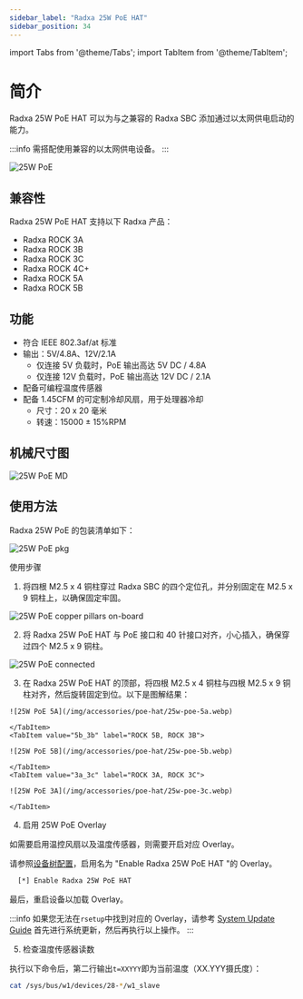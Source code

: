 ```yaml
---
sidebar_label: "Radxa 25W PoE HAT"
sidebar_position: 34
---
```


import Tabs from '@theme/Tabs';
import TabItem from '@theme/TabItem';

# 简介

Radxa 25W PoE HAT 可以为与之兼容的 Radxa SBC 添加通过以太网供电启动的能力。

:::info
需搭配使用兼容的以太网供电设备。
:::

![25W PoE](/img/accessories/poe-hat/25w-poe.webp)

## 兼容性

Radxa 25W PoE HAT 支持以下 Radxa 产品：
- Radxa ROCK 3A
- Radxa ROCK 3B
- Radxa ROCK 3C
- Radxa ROCK 4C+
- Radxa ROCK 5A
- Radxa ROCK 5B

## 功能

- 符合 IEEE 802.3af/at 标准
- 输出：5V/4.8A、12V/2.1A
  - 仅连接 5V 负载时，PoE 输出高达 5V DC / 4.8A
  - 仅连接 12V 负载时，PoE 输出高达 12V DC / 2.1A
- 配备可编程温度传感器
- 配备 1.45CFM 的可定制冷却风扇，用于处理器冷却
  - 尺寸：20 x 20 毫米
  - 转速：15000 ± 15%RPM

## 机械尺寸图

![25W PoE MD](/img/accessories/poe-hat/25w-poe-md.webp)

## 使用方法

Radxa 25W PoE 的包装清单如下：

![25W PoE pkg](/img/accessories/poe-hat/25w-poe-pkg.webp)

使用步骤

1. 将四根 M2.5 x 4 铜柱穿过 Radxa SBC 的四个定位孔，并分别固定在 M2.5 x 9 铜柱上，以确保固定牢固。

![25W PoE copper pillars on-board](/img/accessories/poe-hat/copper-pillars-on-board.webp)

2. 将 Radxa 25W PoE HAT 与 PoE 接口和 40 针接口对齐，小心插入，确保穿过四个 M2.5 x 9 铜柱。

![25W PoE connected](/img/accessories/poe-hat/25w-poe-connected.webp)

3. 在 Radxa 25W PoE HAT 的顶部，将四根 M2.5 x 4 铜柱与四根 M2.5 x 9 铜柱对齐，然后旋转固定到位。以下是图解结果：

  <Tabs>
    <TabItem value="5a_4c+" label="ROCK 5A, ROCK 4C+">

    ![25W PoE 5A](/img/accessories/poe-hat/25w-poe-5a.webp)

    </TabItem>
    <TabItem value="5b_3b" label="ROCK 5B, ROCK 3B">

    ![25W PoE 5B](/img/accessories/poe-hat/25w-poe-5b.webp)

    </TabItem>
    <TabItem value="3a_3c" label="ROCK 3A, ROCK 3C">

    ![25W PoE 3A](/img/accessories/poe-hat/25w-poe-3c.webp)

    </TabItem>

  </Tabs>

4. 启用 25W PoE Overlay

如需要启用温控风扇以及温度传感器，则需要开启对应 Overlay。

请参照[设备树配置](/radxa-os/rsetup/devicetree#how-to-enable-an-overlay)，启用名为 "Enable Radxa 25W PoE HAT "的 Overlay。

```bash
  [*] Enable Radxa 25W PoE HAT
```

最后，重启设备以加载 Overlay。

:::info
如果您无法在`rsetup`中找到对应的 Overlay，请参考 [System Update Guide](/radxa-os/rsetup/rsetup-tool#system-update) 首先进行系统更新，然后再执行以上操作。
:::

5. 检查温度传感器读数

执行以下命令后，第二行输出`t=XXYYY`即为当前温度（XX.YYY摄氏度）：

```bash
cat /sys/bus/w1/devices/28-*/w1_slave
```